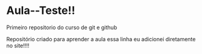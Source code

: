 # Aula--Teste!!
 Primeiro repositorio do curso de git e github

Repositório criado para aprender a aula
essa linha eu adicionei diretamente no site!!!!

